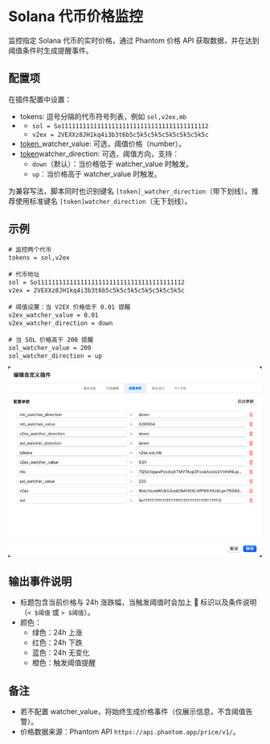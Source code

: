 # Solana 代币价格监控

监控指定 Solana 代币的实时价格，通过 Phantom 价格 API 获取数据，并在达到阈值条件时生成提醒事件。

## 配置项

在插件配置中设置：

- tokens: 逗号分隔的代币符号列表，例如 `sol,v2ex,mb`
- [token]: 每个代币的合约地址，例如：
	- `sol = So11111111111111111111111111111111111111112`
	- `v2ex = 2VEXXz8JH1kq4i3b3t6b5c5k5c5k5c5k5c5k5c5k5c`
- [token]_watcher_value: 可选，阈值价格（number）。
- [token]watcher_direction: 可选，阈值方向，支持：
	- `down`（默认）：当价格低于 watcher_value 时触发。
	- `up`：当价格高于 watcher_value 时触发。

为兼容写法，脚本同时也识别键名 `[token]_watcher_direction`（带下划线）。推荐使用标准键名 `[token]watcher_direction`（无下划线）。

## 示例

```
# 监控两个代币
tokens = sol,v2ex

# 代币地址
sol = So11111111111111111111111111111111111111112
v2ex = 2VEXXz8JH1kq4i3b3t6b5c5k5c5k5c5k5c5k5c5k5c

# 阈值设置：当 V2EX 价格低于 0.01 提醒
v2ex_watcher_value = 0.01
v2ex_watcher_direction = down

# 当 SOL 价格高于 200 提醒
sol_watcher_value = 200
sol_watcher_direction = up
```

![参考配置图](https://raw.githubusercontent.com/HelloWorldImJoe/ImageHosting/master/Blog/image-20250918223551294.png)

## 输出事件说明

- 标题包含当前价格与 24h 涨跌幅，当触发阈值时会加上 🚨 标识以及条件说明（`< $阈值` 或 `> $阈值`）。
- 颜色：
	- 绿色：24h 上涨
	- 红色：24h 下跌
	- 蓝色：24h 无变化
	- 橙色：触发阈值提醒

## 备注

- 若不配置 watcher_value，将始终生成价格事件（仅展示信息，不含阈值告警）。
- 价格数据来源：Phantom API `https://api.phantom.app/price/v1/`。

